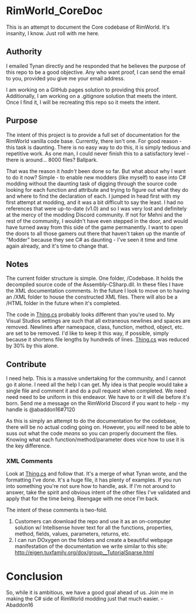 # RimWorld_CoreDoc

This is an attempt to document the Core codebase of RimWorld. It's insanity, I know. Just roll with me here.

## Authority
I emailed Tynan directly and he responded that he believes the purpose of this repo to be a good objective. Any who want proof, I can send the email to you, provided you give me your email address.  

I am working on a GitHub pages solution to providing this proof. Additionally, I am working on a .gitignore solution that meets the intent. Once I find it, I will be recreating this repo so it meets the intent.

## Purpose

The intent of this project is to provide a full set of documentation for the RimWorld vanilla code base. Currently, there isn't one. For good reason - this task is daunting.
There is no easy way to do this, it is simply tedious and repetitive work. As one man, I could never finish this to a satisfactory level - there is around... 8000 files? Ballpark.

That was the reason it _hadn't_ been done so far. But what about why I want to do it now? Simple - to enable new modders (like myself) to ease into C# modding without the daunting task of
digging through the source code looking for each function and attribute and trying to figure out what they do and where to find the declaration of each. I jumped in head first with my first attempt
at modding, and it was a bit difficult to say the least. I had no references that were up-to-date (v1.0) and so I was very lost and definitely at the mercy of the modding Discord community.
If not for Mehni and the rest of the community, I wouldn't have even stepped in the door, and would have turned away from this side of the game permanently. I want to open the doors to all those
gamers out there that haven't taken up the mantle of "Modder" because they see C# as daunting - I've seen it time and time again already, and it's time to change that.

## Notes

The current folder structure is simple. One folder, /Codebase. It holds the decompiled source code of the Assembly-CSharp.dll. In these files I have the XML documentation comments.
In the future I look to move on to having an /XML folder to house the constructed XML files. There will also be a /HTML folder in the future when it's completed.

The code in [Thing.cs](/Codebase/Verse/Thing.cs) probably looks different than you're used to. My Visual Studios settings are such that all extraneous newlines and spaces are removed.
Newlines after namespace, class, function, method, object, etc. are set to be removed. I'd like to keep it this way, if possible, simply because it shortens file lengths by hundreds of lines.
[Thing.cs](/Codebase/Verse/Thing.cs) was reduced by 30% by this alone.

## Contribute

I need help. This is a massive undertaking for the community, and I cannot go it alone. I need all the help I can get. My idea is that people would take a single file and comment it
and do a pull request when completed. We need need need to be uniform in this endeavor. We have to or it will die before it's born. Send me a message on the RimWorld Discord if you want to help -
my handle is @abaddon16#7120

As this is simply an attempt to do the documentation for the codebase, there will be no actual coding going on. However, you _will_ need to be able to suss out what the code _means_ so you
can properly document the files. Knowing what each function/method/parameter does vice how to use it is the key difference.

### XML Comments

Look at [Thing.cs](/Codebase/Verse/Thing.cs) and follow that. It's a merge of what Tynan wrote, and the formatting I've done. It's a huge file, it has plenty of examples. If you run into something you're not sure how to handle, ask.
If I'm not around to answer, take the spirit and obvious intent of the other files I've validated and apply that for the time being. Reengage with me once I'm back.

The intent of these comments is two-fold.

1. Customers can download the repo and use it as an on-computer solution w/ Intellisense hover text for all the functions, properties, method, fields, values, parameters, returns, etc.
2. I can run DOxygen on the folders and create a beautiful webpage manifestation of the documentation we write similar to this site: http://eigen.tuxfamily.org/dox/group__TutorialSparse.html

# Conclusion

So, while it is ambitious, we have a good goal ahead of us. Join me in making the C# side of RimWorld modding just that much easier. - Abaddon16
